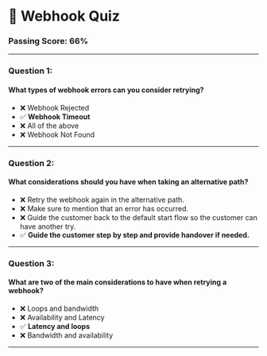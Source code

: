 # 🚀 Webhook Quiz

### Passing Score: 66%

---

### Question 1:  
#### What types of webhook errors can you consider retrying?  
- ❌ Webhook Rejected  
- ✅ **Webhook Timeout**  
- ❌ All of the above  
- ❌ Webhook Not Found  

---

### Question 2:  
#### What considerations should you have when taking an alternative path?  
- ❌ Retry the webhook again in the alternative path.  
- ❌ Make sure to mention that an error has occurred.  
- ❌ Guide the customer back to the default start flow so the customer can have another try.  
- ✅ **Guide the customer step by step and provide handover if needed.**  

---

### Question 3:  
#### What are two of the main considerations to have when retrying a webhook?  
- ❌ Loops and bandwidth  
- ❌ Availability and Latency  
- ✅ **Latency and loops**  
- ❌ Bandwidth and availability  

---
